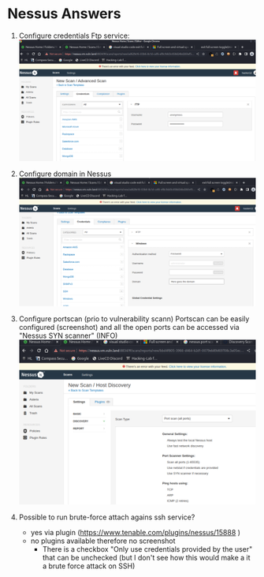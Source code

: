 # Nessus Answers

1. Configure credentials Ftp service: 
![Nessus 1 FTP](Nessus_1_FTP_Credentials.png)

2. Configure domain in Nessus
![Nessus 2 AD](Nessus_2_AD_Domain.png)

3. Configure portscan (prio to vulnerability scann)
Portscan can be easily configured (screenshot) and all the open ports can be accessed via "Nessus SYN scanner" (INFO)
![Nessus 3 PortScan](Nessus_3_PortScan.png)

4. Possible to run brute-force attach agains ssh service?
    -  yes via plugin (https://www.tenable.com/plugins/nessus/15888 )   
    - no plugins available therefore no screenshot
        - There is a checkbox "Only use credentials provided by the user" that can be unchecked (but I don't see how this would make a it a brute force attack on SSH)
